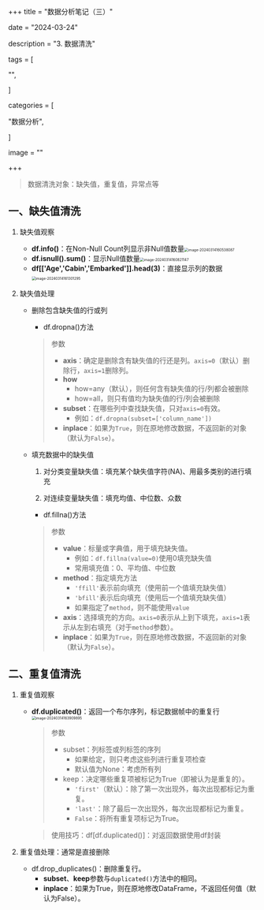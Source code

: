 +++
title = "数据分析笔记（三）"

date = "2024-03-24"

description = "3. 数据清洗"

tags = [

 "",

]

categories = [

 "数据分析",

]

image = ""

+++

> 数据清洗对象：缺失值，重复值，异常点等

## 一、缺失值清洗

1. 缺失值观察
   - **df.info()**：在Non-Null Count列显示非Null值数量<img src="https://typora-picturelib.oss-cn-beijing.aliyuncs.com/image-20240314160538087.png" alt="image-20240314160538087" style="zoom:50%;" />
   - **df.isnull().sum()**：显示Null值数量<img src="https://typora-picturelib.oss-cn-beijing.aliyuncs.com/image-20240314160821147.png" alt="image-20240314160821147" style="zoom:50%;" />
   - **df[['Age','Cabin','Embarked']].head(3)**：直接显示列的数据<img src="https://typora-picturelib.oss-cn-beijing.aliyuncs.com/image-20240314161301295.png" alt="image-20240314161301295" style="zoom:50%;" />

2. 缺失值处理

   - 删除包含缺失值的行或列

     - df.dropna()方法

     > 参数
     >
     > - **axis**：确定是删除含有缺失值的行还是列。`axis=0`（默认）删除行，`axis=1`删除列。
     > - **how**
     >   - how=any（默认），则任何含有缺失值的行/列都会被删除
     >   - how=all，则只有值均为缺失值的行/列会被删除
     > - **subset**：在哪些列中查找缺失值，只对`axis=0`有效。
     >   - 例如：`df.dropna(subset=['column_name'])`
     > - **inplace**：如果为`True`，则在原地修改数据，不返回新的对象（默认为`False`）。

   - 填充数据中的缺失值

     1. 对分类变量缺失值：填充某个缺失值字符(NA)、用最多类别的进行填充

     2. 对连续变量缺失值：填充均值、中位数、众数
     
     - df.fillna()方法
     
     > 参数
     >
     > - **value**：标量或字典值，用于填充缺失值。
     >   - 例如：`df.fillna(value=0)`使用0填充缺失值
     >   - 常用填充值：0、平均值、中位数
     > - **method**：指定填充方法
     >   - `'ffill'`表示前向填充（使用前一个值填充缺失值）
     >   - `'bfill'`表示后向填充（使用后一个值填充缺失值）
     >   - 如果指定了`method`，则不能使用`value`
     > - **axis**：选择填充的方向。`axis=0`表示从上到下填充，`axis=1`表示从左到右填充（对于`method`参数）。
     > - **inplace**：如果为`True`，则在原地修改数据，不返回新的对象（默认为`False`）。

## 二、重复值清洗

1. 重复值观察

   - **df.duplicated()**：返回一个布尔序列，标记数据帧中的重复行<img src="https://typora-picturelib.oss-cn-beijing.aliyuncs.com/image-20240314163909895.png" alt="image-20240314163909895" style="zoom:50%;" />

     > 参数
     >
     > - subset：列标签或列标签的序列
     >   - 如果给定，则只考虑这些列进行重复项检查
     >   - 默认值为None：考虑所有列
     > - keep：决定哪些重复项被标记为True（即被认为是重复的）。
     >   - `'first'`（默认）：除了第一次出现外，每次出现都标记为重复。
     >   - `'last'`：除了最后一次出现外，每次出现都标记为重复。
     >   - `False`：将所有重复项标记为True。
     
     > 使用技巧：df[df.duplicated()]：对返回数据使用df封装

2. 重复值处理：通常是直接删除
   - df.drop_duplicates()：删除重复行。
     - **subset**、**keep**参数与`duplicated()`方法中的相同。
     - **inplace**：如果为True，则在原地修改DataFrame，不返回任何值（默认为False）。